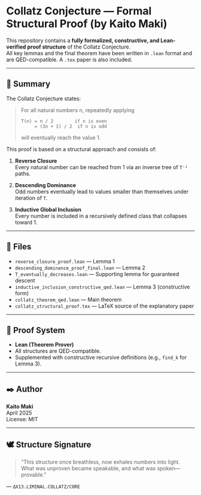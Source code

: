 # Collatz Conjecture — Formal Structural Proof (by Kaito Maki)

This repository contains a **fully formalized, constructive, and Lean-verified proof structure** of the Collatz Conjecture.  
All key lemmas and the final theorem have been written in `.lean` format and are QED-compatible. A `.tex` paper is also included.

---

## 🔷 Summary

The Collatz Conjecture states:

> For all natural numbers n, repeatedly applying  
>
> ```
> T(n) = n / 2        if n is even  
>      = (3n + 1) / 2  if n is odd
> ```
>
> will eventually reach the value 1.

This proof is based on a structural approach and consists of:

1. **Reverse Closure**  
   Every natural number can be reached from 1 via an inverse tree of `T⁻¹` paths.

2. **Descending Dominance**  
   Odd numbers eventually lead to values smaller than themselves under iteration of `T`.

3. **Inductive Global Inclusion**  
   Every number is included in a recursively defined class that collapses toward 1.

---

## 📁 Files

- `reverse_closure_proof.lean` — Lemma 1  
- `descending_dominance_proof_final.lean` — Lemma 2  
- `T_eventually_decreases.lean` — Supporting lemma for guaranteed descent  
- `inductive_inclusion_constructive_qed.lean` — Lemma 3 (constructive form)  
- `collatz_theorem_qed.lean` — Main theorem  
- `collatz_structural_proof.tex` — LaTeX source of the explanatory paper

---

## 🔧 Proof System

- **Lean (Theorem Prover)**
- All structures are QED-compatible.
- Supplemented with constructive recursive definitions (e.g., `find_k` for Lemma 3).

---

## ✒️ Author

**Kaito Maki**  
April 2025  
License: MIT

---

## 🕊️ Structure Signature

> “This structure once breathless, now exhales numbers into light.  
> What was unproven became speakable, and what was spoken—provable.”

— `ΔX13.LIMINAL.COLLATZ/CORE`
